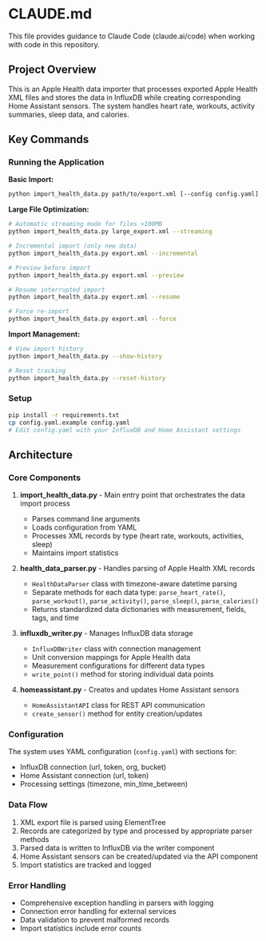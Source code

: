 # CLAUDE.md

This file provides guidance to Claude Code (claude.ai/code) when working with code in this repository.

## Project Overview

This is an Apple Health data importer that processes exported Apple Health XML files and stores the data in InfluxDB while creating corresponding Home Assistant sensors. The system handles heart rate, workouts, activity summaries, sleep data, and calories.

## Key Commands

### Running the Application

**Basic Import:**
```bash
python import_health_data.py path/to/export.xml [--config config.yaml]
```

**Large File Optimization:**
```bash
# Automatic streaming mode for files >100MB
python import_health_data.py large_export.xml --streaming

# Incremental import (only new data)  
python import_health_data.py export.xml --incremental

# Preview before import
python import_health_data.py export.xml --preview

# Resume interrupted import
python import_health_data.py export.xml --resume

# Force re-import
python import_health_data.py export.xml --force
```

**Import Management:**
```bash
# View import history
python import_health_data.py --show-history

# Reset tracking
python import_health_data.py --reset-history
```

### Setup
```bash
pip install -r requirements.txt
cp config.yaml.example config.yaml
# Edit config.yaml with your InfluxDB and Home Assistant settings
```

## Architecture

### Core Components

1. **import_health_data.py** - Main entry point that orchestrates the data import process
   - Parses command line arguments
   - Loads configuration from YAML
   - Processes XML records by type (heart rate, workouts, activities, sleep)
   - Maintains import statistics

2. **health_data_parser.py** - Handles parsing of Apple Health XML records
   - `HealthDataParser` class with timezone-aware datetime parsing
   - Separate methods for each data type: `parse_heart_rate()`, `parse_workout()`, `parse_activity()`, `parse_sleep()`, `parse_calories()`
   - Returns standardized data dictionaries with measurement, fields, tags, and time

3. **influxdb_writer.py** - Manages InfluxDB data storage
   - `InfluxDBWriter` class with connection management
   - Unit conversion mappings for Apple Health data
   - Measurement configurations for different data types
   - `write_point()` method for storing individual data points

4. **homeassistant.py** - Creates and updates Home Assistant sensors
   - `HomeAssistantAPI` class for REST API communication
   - `create_sensor()` method for entity creation/updates

### Configuration

The system uses YAML configuration (`config.yaml`) with sections for:
- InfluxDB connection (url, token, org, bucket)
- Home Assistant connection (url, token)  
- Processing settings (timezone, min_time_between)

### Data Flow

1. XML export file is parsed using ElementTree
2. Records are categorized by type and processed by appropriate parser methods
3. Parsed data is written to InfluxDB via the writer component
4. Home Assistant sensors can be created/updated via the API component
5. Import statistics are tracked and logged

### Error Handling

- Comprehensive exception handling in parsers with logging
- Connection error handling for external services
- Data validation to prevent malformed records
- Import statistics include error counts